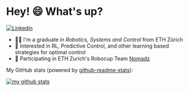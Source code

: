 # Hey! 😄 What's up?

[![Linkedin](https://img.shields.io/badge/-LinkedIn-0A66C2?style=flat&logo=Linkedin&logoColor=white)](https://www.linkedin.com/in/joshua-naef/)

- 👨‍🎓 I'm a graduate in _Robotics, Systems and Control_ from ETH Zürich
- 🌱 Interested in RL, Predictive Control, and other learning based strategies for optimal control
- 🤖 Participating in ETH Zurich's Robocup Team [Nomadz](https://nomadz.ethz.ch)

My GitHub stats (powered by [github-readme-stats](https://github.com/anuraghazra/github-readme-stats)):

[![my github stats](https://github-readme-stats.vercel.app/api?username=naefjo&count_private=true&show_icons=true&hide_title=true&hide_border=true&theme=monokai)](https://github.com/naefjo)

<!--
[![my Top Langs](https://github-readme-stats.vercel.app/api/top-langs/?username=naefjo&langs_count=10&layout=compact&hide=Lua&hide_title=true&theme=monokai)](https://github.com/naefjo)
-->
